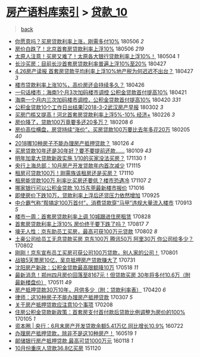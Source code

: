 [房产语料库索引](../../README.md)  > [贷款_10](贷款_10.md)
====
> [back](../README.md)

- [你愿意吗？买房贷款利率上涨，刚需多付10%](http://jkwz.applinzi.com/ittc/7099941272741741574.html#%E4%BD%A0%E6%84%BF%E6%84%8F%E5%90%97%EF%BC%9F%E4%B9%B0%E6%88%BF%E8%B4%B7%E6%AC%BE%E5%88%A9%E7%8E%87%E4%B8%8A%E6%B6%A8%EF%BC%8C%E5%88%9A%E9%9C%80%E5%A4%9A%E4%BB%9810%25) 180506 *2* 
- [房价白跌了！北京首套房贷款利率上浮10%](http://jkwz.applinzi.com/ittc/7099934066872943633.html#%E6%88%BF%E4%BB%B7%E7%99%BD%E8%B7%8C%E4%BA%86%EF%BC%81%E5%8C%97%E4%BA%AC%E9%A6%96%E5%A5%97%E6%88%BF%E8%B4%B7%E6%AC%BE%E5%88%A9%E7%8E%87%E4%B8%8A%E6%B5%AE10%25) 180506 *219* 
- [太原人注意！买房又难了！太原各大银行贷款利率上浮10%！](http://jkwz.applinzi.com/ittc/7099273489527866379.html#%E5%A4%AA%E5%8E%9F%E4%BA%BA%E6%B3%A8%E6%84%8F%EF%BC%81%E4%B9%B0%E6%88%BF%E5%8F%88%E9%9A%BE%E4%BA%86%EF%BC%81%E5%A4%AA%E5%8E%9F%E5%90%84%E5%A4%A7%E9%93%B6%E8%A1%8C%E8%B4%B7%E6%AC%BE%E5%88%A9%E7%8E%87%E4%B8%8A%E6%B5%AE10%25%EF%BC%81) 180504 *1* 
- [长沙买房：目前长沙首套房贷款利率普遍上浮10%至20%](http://jkwz.applinzi.com/ittc/7096710343038600208.html#%E9%95%BF%E6%B2%99%E4%B9%B0%E6%88%BF%EF%BC%9A%E7%9B%AE%E5%89%8D%E9%95%BF%E6%B2%99%E9%A6%96%E5%A5%97%E6%88%BF%E8%B4%B7%E6%AC%BE%E5%88%A9%E7%8E%87%E6%99%AE%E9%81%8D%E4%B8%8A%E6%B5%AE10%25%E8%87%B320%25) 180427  
- [4.26房产读报 首套房贷款平均利率上浮10%地产税为何迟迟不出台？](http://jkwz.applinzi.com/ittc/7096605284413998091.html#4.26%E6%88%BF%E4%BA%A7%E8%AF%BB%E6%8A%A5+%E9%A6%96%E5%A5%97%E6%88%BF%E8%B4%B7%E6%AC%BE%E5%B9%B3%E5%9D%87%E5%88%A9%E7%8E%87%E4%B8%8A%E6%B5%AE10%25%E5%9C%B0%E4%BA%A7%E7%A8%8E%E4%B8%BA%E4%BD%95%E8%BF%9F%E8%BF%9F%E4%B8%8D%E5%87%BA%E5%8F%B0%EF%BC%9F) 180427 *3* 
- [楼市贷款利率上涨10%，高价房还会持续多久？](http://jkwz.applinzi.com/ittc/7096408456867349510.html#%E6%A5%BC%E5%B8%82%E8%B4%B7%E6%AC%BE%E5%88%A9%E7%8E%87%E4%B8%8A%E6%B6%A810%25%EF%BC%8C%E9%AB%98%E4%BB%B7%E6%88%BF%E8%BF%98%E4%BC%9A%E6%8C%81%E7%BB%AD%E5%A4%9A%E4%B9%85%EF%BC%9F) 180426  
- [一句话楼市：海南1个月3次加码楼市调控 公积金贷款首付提高10%](http://jkwz.applinzi.com/ittc/7094451772863284230.html#%E4%B8%80%E5%8F%A5%E8%AF%9D%E6%A5%BC%E5%B8%82%EF%BC%9A%E6%B5%B7%E5%8D%971%E4%B8%AA%E6%9C%883%E6%AC%A1%E5%8A%A0%E7%A0%81%E6%A5%BC%E5%B8%82%E8%B0%83%E6%8E%A7+%E5%85%AC%E7%A7%AF%E9%87%91%E8%B4%B7%E6%AC%BE%E9%A6%96%E4%BB%98%E6%8F%90%E9%AB%9810%25) 180421  
- [海南一个月内三次加码楼市调控，公积金贷款首付提高10%](http://jkwz.applinzi.com/ittc/7094168481513866257.html#%E6%B5%B7%E5%8D%97%E4%B8%80%E4%B8%AA%E6%9C%88%E5%86%85%E4%B8%89%E6%AC%A1%E5%8A%A0%E7%A0%81%E6%A5%BC%E5%B8%82%E8%B0%83%E6%8E%A7%EF%BC%8C%E5%85%AC%E7%A7%AF%E9%87%91%E8%B4%B7%E6%AC%BE%E9%A6%96%E4%BB%98%E6%8F%90%E9%AB%9810%25) 180420 *331* 
- [公积金贷款10个工作日出结果|2018-3-2武汉房产早报](http://jkwz.applinzi.com/ittc/7075786584672961553.html#%E5%85%AC%E7%A7%AF%E9%87%91%E8%B4%B7%E6%AC%BE10%E4%B8%AA%E5%B7%A5%E4%BD%9C%E6%97%A5%E5%87%BA%E7%BB%93%E6%9E%9C%7C2018-3-2%E6%AD%A6%E6%B1%89%E6%88%BF%E4%BA%A7%E6%97%A9%E6%8A%A5) 180302 *3* 
- [买房门槛又提高！河北首套房贷款利率上浮5%-10% 经济+](http://jkwz.applinzi.com/ittc/7074342350329742342.html#%E4%B9%B0%E6%88%BF%E9%97%A8%E6%A7%9B%E5%8F%88%E6%8F%90%E9%AB%98%EF%BC%81%E6%B2%B3%E5%8C%97%E9%A6%96%E5%A5%97%E6%88%BF%E8%B4%B7%E6%AC%BE%E5%88%A9%E7%8E%87%E4%B8%8A%E6%B5%AE5%25-10%25+%E7%BB%8F%E6%B5%8E%2B) 180226 *3* 
- [房价降了，贷款100万竟要多还20多万？](http://jkwz.applinzi.com/ittc/7067772735868896263.html#%E6%88%BF%E4%BB%B7%E9%99%8D%E4%BA%86%EF%BC%8C%E8%B4%B7%E6%AC%BE100%E4%B8%87%E7%AB%9F%E8%A6%81%E5%A4%9A%E8%BF%9820%E5%A4%9A%E4%B8%87%EF%BC%9F) 180208 *6* 
- [房价高位横盘，房贷持续“涨价”，买房贷款100万要比去年多花20万](http://jkwz.applinzi.com/ittc/7066559339441947659.html#%E6%88%BF%E4%BB%B7%E9%AB%98%E4%BD%8D%E6%A8%AA%E7%9B%98%EF%BC%8C%E6%88%BF%E8%B4%B7%E6%8C%81%E7%BB%AD%E2%80%9C%E6%B6%A8%E4%BB%B7%E2%80%9D%EF%BC%8C%E4%B9%B0%E6%88%BF%E8%B4%B7%E6%AC%BE100%E4%B8%87%E8%A6%81%E6%AF%94%E5%8E%BB%E5%B9%B4%E5%A4%9A%E8%8A%B120%E4%B8%87) 180205 *40* 
- [2018哪10种房子不能办理房产抵押贷款？](http://jkwz.applinzi.com/ittc/7062902501718623248.html#2018%E5%93%AA10%E7%A7%8D%E6%88%BF%E5%AD%90%E4%B8%8D%E8%83%BD%E5%8A%9E%E7%90%86%E6%88%BF%E4%BA%A7%E6%8A%B5%E6%8A%BC%E8%B4%B7%E6%AC%BE%EF%BC%9F) 180126 *4* 
- [买房贷款10年还是30年好？要不要提前还款……](http://jkwz.applinzi.com/ittc/7056449335271621642.html#%E4%B9%B0%E6%88%BF%E8%B4%B7%E6%AC%BE10%E5%B9%B4%E8%BF%98%E6%98%AF30%E5%B9%B4%E5%A5%BD%EF%BC%9F%E8%A6%81%E4%B8%8D%E8%A6%81%E6%8F%90%E5%89%8D%E8%BF%98%E6%AC%BE%E2%80%A6%E2%80%A6) 180109 *43* 
- [明年加拿大贷款新政实施 1/10的买家没法买房？](http://jkwz.applinzi.com/ittc/7041598412804326416.html#%E6%98%8E%E5%B9%B4%E5%8A%A0%E6%8B%BF%E5%A4%A7%E8%B4%B7%E6%AC%BE%E6%96%B0%E6%94%BF%E5%AE%9E%E6%96%BD+1%2F10%E7%9A%84%E4%B9%B0%E5%AE%B6%E6%B2%A1%E6%B3%95%E4%B9%B0%E6%88%BF%EF%BC%9F) 171130 *1* 
- [央行上海总部：10月房产开发贷款年内首次减少](http://jkwz.applinzi.com/ittc/7036243528689124369.html#%E5%A4%AE%E8%A1%8C%E4%B8%8A%E6%B5%B7%E6%80%BB%E9%83%A8%EF%BC%9A10%E6%9C%88%E6%88%BF%E4%BA%A7%E5%BC%80%E5%8F%91%E8%B4%B7%E6%AC%BE%E5%B9%B4%E5%86%85%E9%A6%96%E6%AC%A1%E5%87%8F%E5%B0%91) 171115  
- [租房可贷款100万！刚需族该租房还是买房？](http://jkwz.applinzi.com/ittc/7034098773788197904.html#%E7%A7%9F%E6%88%BF%E5%8F%AF%E8%B4%B7%E6%AC%BE100%E4%B8%87%EF%BC%81%E5%88%9A%E9%9C%80%E6%97%8F%E8%AF%A5%E7%A7%9F%E6%88%BF%E8%BF%98%E6%98%AF%E4%B9%B0%E6%88%BF%EF%BC%9F) 171110  
- [租房能贷款100万 利率比买房还要低？楼市恐遇冷](http://jkwz.applinzi.com/ittc/7033147883484873745.html#%E7%A7%9F%E6%88%BF%E8%83%BD%E8%B4%B7%E6%AC%BE100%E4%B8%87+%E5%88%A9%E7%8E%87%E6%AF%94%E4%B9%B0%E6%88%BF%E8%BF%98%E8%A6%81%E4%BD%8E%EF%BC%9F%E6%A5%BC%E5%B8%82%E6%81%90%E9%81%87%E5%86%B7) 171107 *2* 
- [哪家银行可以公积金贷款 10.15东莞最新楼市报价](http://jkwz.applinzi.com/ittc/7024973689014191120.html#%E5%93%AA%E5%AE%B6%E9%93%B6%E8%A1%8C%E5%8F%AF%E4%BB%A5%E5%85%AC%E7%A7%AF%E9%87%91%E8%B4%B7%E6%AC%BE+10.15%E4%B8%9C%E8%8E%9E%E6%9C%80%E6%96%B0%E6%A5%BC%E5%B8%82%E6%8A%A5%E4%BB%B7) 171016  
- [即使房价下跌10万，贷款利率上浮后还贷压力依然增加](http://jkwz.applinzi.com/ittc/7017266566394283024.html#%E5%8D%B3%E4%BD%BF%E6%88%BF%E4%BB%B7%E4%B8%8B%E8%B7%8C10%E4%B8%87%EF%BC%8C%E8%B4%B7%E6%AC%BE%E5%88%A9%E7%8E%87%E4%B8%8A%E6%B5%AE%E5%90%8E%E8%BF%98%E8%B4%B7%E5%8E%8B%E5%8A%9B%E4%BE%9D%E7%84%B6%E5%A2%9E%E5%8A%A0) 170925  
- [中介霸气称“帮搞定100万首付”，消费贷款穿“马甲”违规大量流入楼市](http://jkwz.applinzi.com/ittc/7012836473265718288.html#%E4%B8%AD%E4%BB%8B%E9%9C%B8%E6%B0%94%E7%A7%B0%E2%80%9C%E5%B8%AE%E6%90%9E%E5%AE%9A100%E4%B8%87%E9%A6%96%E4%BB%98%E2%80%9D%EF%BC%8C%E6%B6%88%E8%B4%B9%E8%B4%B7%E6%AC%BE%E7%A9%BF%E2%80%9C%E9%A9%AC%E7%94%B2%E2%80%9D%E8%BF%9D%E8%A7%84%E5%A4%A7%E9%87%8F%E6%B5%81%E5%85%A5%E6%A5%BC%E5%B8%82) 170913 *5* 
- [楼市一周：首套房贷款利率上调 10城跟进住房租赁](http://jkwz.applinzi.com/ittc/7006791008963281937.html#%E6%A5%BC%E5%B8%82%E4%B8%80%E5%91%A8%EF%BC%9A%E9%A6%96%E5%A5%97%E6%88%BF%E8%B4%B7%E6%AC%BE%E5%88%A9%E7%8E%87%E4%B8%8A%E8%B0%83+10%E5%9F%8E%E8%B7%9F%E8%BF%9B%E4%BD%8F%E6%88%BF%E7%A7%9F%E8%B5%81) 170828  
- [首套房贷款利率上浮10% 房价终于要下跌了吗？](http://jkwz.applinzi.com/ittc/7002774078560404496.html#%E9%A6%96%E5%A5%97%E6%88%BF%E8%B4%B7%E6%AC%BE%E5%88%A9%E7%8E%87%E4%B8%8A%E6%B5%AE10%25+%E6%88%BF%E4%BB%B7%E7%BB%88%E4%BA%8E%E8%A6%81%E4%B8%8B%E8%B7%8C%E4%BA%86%E5%90%97%EF%BC%9F) 170817 *7* 
- [壕无人性：京东助员工买房，最高可获100万元贷款](http://jkwz.applinzi.com/ittc/6997203754628416529.html#%E5%A3%95%E6%97%A0%E4%BA%BA%E6%80%A7%EF%BC%9A%E4%BA%AC%E4%B8%9C%E5%8A%A9%E5%91%98%E5%B7%A5%E4%B9%B0%E6%88%BF%EF%BC%8C%E6%9C%80%E9%AB%98%E5%8F%AF%E8%8E%B7100%E4%B8%87%E5%85%83%E8%B4%B7%E6%AC%BE) 170802 *8* 
- [土豪公司给员工无息贷款买房 京东100万 腾讯50万 阿里30万 你公司给多少？](http://jkwz.applinzi.com/ittc/6997166533829461008.html#%E5%9C%9F%E8%B1%AA%E5%85%AC%E5%8F%B8%E7%BB%99%E5%91%98%E5%B7%A5%E6%97%A0%E6%81%AF%E8%B4%B7%E6%AC%BE%E4%B9%B0%E6%88%BF+%E4%BA%AC%E4%B8%9C100%E4%B8%87+%E8%85%BE%E8%AE%AF50%E4%B8%87+%E9%98%BF%E9%87%8C30%E4%B8%87+%E4%BD%A0%E5%85%AC%E5%8F%B8%E7%BB%99%E5%A4%9A%E5%B0%91%EF%BC%9F) 170802  
- [刚刚！京东宣布员工买房可获公司100万贷款，别人家的公司！](http://jkwz.applinzi.com/ittc/6996873831636272145.html#%E5%88%9A%E5%88%9A%EF%BC%81%E4%BA%AC%E4%B8%9C%E5%AE%A3%E5%B8%83%E5%91%98%E5%B7%A5%E4%B9%B0%E6%88%BF%E5%8F%AF%E8%8E%B7%E5%85%AC%E5%8F%B8100%E4%B8%87%E8%B4%B7%E6%AC%BE%EF%BC%8C%E5%88%AB%E4%BA%BA%E5%AE%B6%E7%9A%84%E5%85%AC%E5%8F%B8%EF%BC%81) 170801  
- [战狼5天票房10亿，吴京抵押房产贷款赚大了](http://jkwz.applinzi.com/ittc/6996524055203939344.html#%E6%88%98%E7%8B%BC5%E5%A4%A9%E7%A5%A8%E6%88%BF10%E4%BA%BF%EF%BC%8C%E5%90%B4%E4%BA%AC%E6%8A%B5%E6%8A%BC%E6%88%BF%E4%BA%A7%E8%B4%B7%E6%AC%BE%E8%B5%9A%E5%A4%A7%E4%BA%86) 170731  
- [沈阳房产新政：公积金贷款最高限额降10万](http://jkwz.applinzi.com/ittc/6969127413039498245.html#%E6%B2%88%E9%98%B3%E6%88%BF%E4%BA%A7%E6%96%B0%E6%94%BF%EF%BC%9A%E5%85%AC%E7%A7%AF%E9%87%91%E8%B4%B7%E6%AC%BE%E6%9C%80%E9%AB%98%E9%99%90%E9%A2%9D%E9%99%8D10%E4%B8%87) 170518 *11* 
- [最新消息！郑州四月房价回落至8167元！但贷款买房 30年将多付10.6万（附最新楼盘价）](http://jkwz.applinzi.com/ittc/6966550226348278789.html#%E6%9C%80%E6%96%B0%E6%B6%88%E6%81%AF%EF%BC%81%E9%83%91%E5%B7%9E%E5%9B%9B%E6%9C%88%E6%88%BF%E4%BB%B7%E5%9B%9E%E8%90%BD%E8%87%B38167%E5%85%83%EF%BC%81%E4%BD%86%E8%B4%B7%E6%AC%BE%E4%B9%B0%E6%88%BF+30%E5%B9%B4%E5%B0%86%E5%A4%9A%E4%BB%9810.6%E4%B8%87%EF%BC%88%E9%99%84%E6%9C%80%E6%96%B0%E6%A5%BC%E7%9B%98%E4%BB%B7%EF%BC%89) 170511 *49* 
- [房产抵押贷款30万10年，月供多少（附：贷款利率表）](http://jkwz.applinzi.com/ittc/6958568735672632324.html#%E6%88%BF%E4%BA%A7%E6%8A%B5%E6%8A%BC%E8%B4%B7%E6%AC%BE30%E4%B8%8710%E5%B9%B4%EF%BC%8C%E6%9C%88%E4%BE%9B%E5%A4%9A%E5%B0%91%EF%BC%88%E9%99%84%EF%BC%9A%E8%B4%B7%E6%AC%BE%E5%88%A9%E7%8E%87%E8%A1%A8%EF%BC%89) 170420 *6* 
- [律师：这10种房子不能办理房产抵押贷款](http://jkwz.applinzi.com/ittc/6942204919074522116.html#%E5%BE%8B%E5%B8%88%EF%BC%9A%E8%BF%9910%E7%A7%8D%E6%88%BF%E5%AD%90%E4%B8%8D%E8%83%BD%E5%8A%9E%E7%90%86%E6%88%BF%E4%BA%A7%E6%8A%B5%E6%8A%BC%E8%B4%B7%E6%AC%BE) 170307 *5* 
- [关于房产抵押贷款应注意10个事项](http://jkwz.applinzi.com/ittc/6932212782199211012.html#%E5%85%B3%E4%BA%8E%E6%88%BF%E4%BA%A7%E6%8A%B5%E6%8A%BC%E8%B4%B7%E6%AC%BE%E5%BA%94%E6%B3%A8%E6%84%8F10%E4%B8%AA%E4%BA%8B%E9%A1%B9) 170208  
- [住房公积金贷款新政策：首套房支付首付款后贷款比例调整为房价的100%](http://jkwz.applinzi.com/ittc/6919767843423126533.html#%E4%BD%8F%E6%88%BF%E5%85%AC%E7%A7%AF%E9%87%91%E8%B4%B7%E6%AC%BE%E6%96%B0%E6%94%BF%E7%AD%96%EF%BC%9A%E9%A6%96%E5%A5%97%E6%88%BF%E6%94%AF%E4%BB%98%E9%A6%96%E4%BB%98%E6%AC%BE%E5%90%8E%E8%B4%B7%E6%AC%BE%E6%AF%94%E4%BE%8B%E8%B0%83%E6%95%B4%E4%B8%BA%E6%88%BF%E4%BB%B7%E7%9A%84100%25) 170105 *1* 
- [资本圈 | 央行：6月末房产开发贷款余额5.41万亿 同比增长10.9%](http://jkwz.applinzi.com/ittc/6857464093832905732.html#%E8%B5%84%E6%9C%AC%E5%9C%88+%7C+%E5%A4%AE%E8%A1%8C%EF%BC%9A6%E6%9C%88%E6%9C%AB%E6%88%BF%E4%BA%A7%E5%BC%80%E5%8F%91%E8%B4%B7%E6%AC%BE%E4%BD%99%E9%A2%9D5.41%E4%B8%87%E4%BA%BF+%E5%90%8C%E6%AF%94%E5%A2%9E%E9%95%BF10.9%25) 160722  
- [办理房产抵押贷款，除非不是这10种房产！](http://jkwz.applinzi.com/ittc/6833884469958018052.html#%E5%8A%9E%E7%90%86%E6%88%BF%E4%BA%A7%E6%8A%B5%E6%8A%BC%E8%B4%B7%E6%AC%BE%EF%BC%8C%E9%99%A4%E9%9D%9E%E4%B8%8D%E6%98%AF%E8%BF%9910%E7%A7%8D%E6%88%BF%E4%BA%A7%EF%BC%81) 160519 *1* 
- [邮储银行房产抵押贷款,最高可贷1000万元](http://jkwz.applinzi.com/ittc/6788614029459325956.html#%E9%82%AE%E5%82%A8%E9%93%B6%E8%A1%8C%E6%88%BF%E4%BA%A7%E6%8A%B5%E6%8A%BC%E8%B4%B7%E6%AC%BE%2C%E6%9C%80%E9%AB%98%E5%8F%AF%E8%B4%B71000%E4%B8%87%E5%85%83) 160118 *1* 
- [10月份重庆人贷款36.8亿买房](http://jkwz.applinzi.com/ittc/6766752457954952196.html#10%E6%9C%88%E4%BB%BD%E9%87%8D%E5%BA%86%E4%BA%BA%E8%B4%B7%E6%AC%BE36.8%E4%BA%BF%E4%B9%B0%E6%88%BF) 151120  
